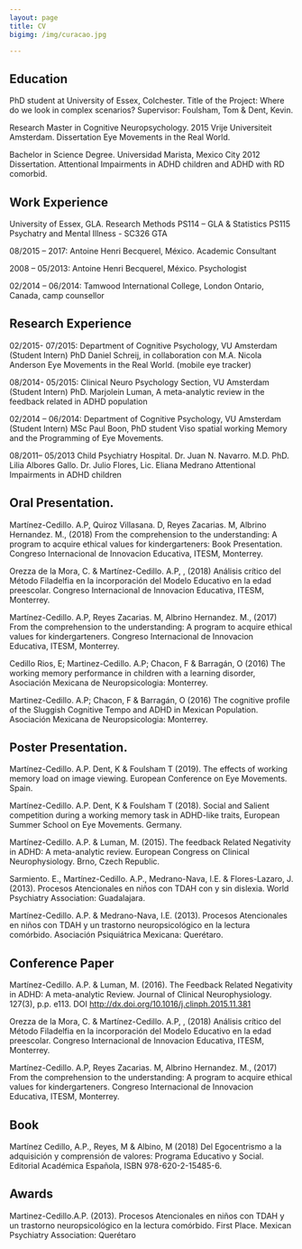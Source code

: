 ```yaml
---
layout: page
title: CV
bigimg: /img/curacao.jpg

---
```

## Education
PhD student at University of Essex, Colchester.
Title of the Project: Where do we look in complex scenarios?
Supervisor: Foulsham, Tom & Dent, Kevin.

Research Master in Cognitive Neuropsychology. 2015
Vrije Universiteit Amsterdam. Dissertation Eye Movements in the Real World.

Bachelor in Science Degree. Universidad Marista, Mexico City 2012
Dissertation. Attentional Impairments in ADHD children and ADHD with RD comorbid.

## Work Experience
University of Essex, GLA. Research Methods PS114 – GLA & Statistics PS115
Psychatry and Mental Illness - SC326 GTA

08/2015 – 2017: Antoine Henri Becquerel, México. Academic Consultant

2008 – 05/2013: Antoine Henri Becquerel, México. Psychologist

02/2014 – 06/2014: Tamwood International College, London Ontario, Canada, camp counsellor 

## Research Experience

02/2015- 07/2015: Department of Cognitive Psychology, VU Amsterdam (Student Intern)
PhD Daniel Schreij, in collaboration con M.A. Nicola Anderson
Eye Movements in the Real World. (mobile eye tracker)

08/2014- 05/2015: Clinical Neuro Psychology Section, VU Amsterdam (Student Intern)
PhD. Marjolein Luman,
A meta-analytic review in the feedback related in ADHD population

02/2014 – 06/2014: Department of Cognitive Psychology, VU Amsterdam (Student Intern)
MSc Paul Boon, PhD student
Viso spatial working Memory and the Programming of Eye Movements.

08/2011– 05/2013 Child Psychiatry Hospital. Dr. Juan N. Navarro.
M.D. PhD. Lilia Albores Gallo. Dr. Julio Flores, Lic. Eliana Medrano
Attentional Impairments in ADHD children 

## Oral Presentation.

Martínez-Cedillo. A.P, Quiroz Villasana. D, Reyes Zacarias. M, Albrino Hernandez. M., (2018) From the comprehension to the understanding: A program to acquire ethical values for kindergarteners: Book Presentation. Congreso Internacional de Innovacion Educativa, ITESM, Monterrey.

Orezza de la Mora, C. & Martínez-Cedillo. A.P, , (2018) Análisis crítico del Método Filadelfia en la incorporación del Modelo Educativo en la edad preescolar. Congreso Internacional de Innovacion Educativa, ITESM, Monterrey.

Martínez-Cedillo. A.P, Reyes Zacarias. M, Albrino Hernandez. M., (2017) From the comprehension to the understanding: A
program to acquire ethical values for kindergarteners. Congreso Internacional de Innovacion Educativa, ITESM, Monterrey.

Cedillo Rios, E; Martinez-Cedillo. A.P; Chacon, F & Barragán, O (2016) The working memory performance in children with a
learning disorder, Asociación Mexicana de Neuropsicologia: Monterrey.

Martinez-Cedillo. A.P; Chacon, F & Barragán, O (2016) The cognitive profile of the Sluggish Cognitive Tempo and ADHD in
Mexican Population. Asociación Mexicana de Neuropsicologia: Monterrey.

## Poster Presentation.

Martínez-Cedillo. A.P. Dent, K & Foulsham T (2019). The effects of working memory load on image viewing. European Conference on Eye Movements. Spain.

Martínez-Cedillo. A.P. Dent, K & Foulsham T (2018). Social and Salient competition during a working memory task in ADHD-like traits, European Summer School on Eye Movements. Germany.

Martínez-Cedillo. A.P. & Luman, M. (2015). The feedback Related Negativity in ADHD: A meta-analytic review. European
Congress on Clinical Neurophysiology. Brno, Czech Republic.

Sarmiento. E., Martínez-Cedillo. A.P., Medrano-Nava, I.E. & Flores-Lazaro, J. (2013). Procesos Atencionales en niños con
TDAH con y sin dislexia. World Psychiatry Association: Guadalajara.

Martínez-Cedillo. A.P. & Medrano-Nava, I.E. (2013). Procesos Atencionales en niños con TDAH y un trastorno
neuropsicológico en la lectura comórbido. Asociación Psiquiátrica Mexicana: Querétaro.

## Conference Paper
Martínez-Cedillo. A.P. & Luman, M. (2016). The Feedback Related Negativity in ADHD: A meta-analytic Review. Journal of
Clinical Neurophysiology. 127(3), p.p. e113. DOI http://dx.doi.org/10.1016/j.clinph.2015.11.381

Orezza de la Mora, C. & Martínez-Cedillo. A.P, , (2018) Análisis crítico del Método Filadelfia en la incorporación del Modelo Educativo en la edad preescolar. Congreso Internacional de Innovacion Educativa, ITESM, Monterrey.

Martínez-Cedillo. A.P, Reyes Zacarias. M, Albrino Hernandez. M., (2017) From the comprehension to the understanding: A
program to acquire ethical values for kindergarteners. Congreso Internacional de Innovacion Educativa, ITESM, Monterrey.


## Book
Martínez Cedillo, A.P., Reyes, M & Albino, M (2018) Del Egocentrismo a la adquisición y comprensión de valores: Programa
Educativo y Social. Editorial Académica Española, ISBN 978-620-2-15485-6.

## Awards
Martinez-Cedillo.A.P. (2013). Procesos Atencionales en niños con TDAH y un trastorno neuropsicológico en la lectura
comórbido. First Place. Mexican Psychiatry Association: Querétaro
